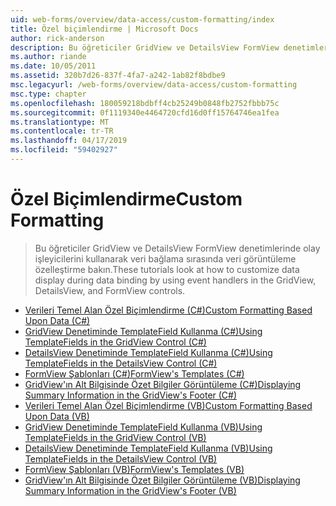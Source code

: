 ```yaml
---
uid: web-forms/overview/data-access/custom-formatting/index
title: Özel biçimlendirme | Microsoft Docs
author: rick-anderson
description: Bu öğreticiler GridView ve DetailsView FormView denetimlerinde olay işleyicilerini kullanarak veri bağlama sırasında veri görüntüleme özelleştirme bakın.
ms.author: riande
ms.date: 10/05/2011
ms.assetid: 320b7d26-837f-4fa7-a242-1ab82f8bdbe9
msc.legacyurl: /web-forms/overview/data-access/custom-formatting
msc.type: chapter
ms.openlocfilehash: 180059218bdbff4cb25249b0848fb2752fbbb75c
ms.sourcegitcommit: 0f1119340e4464720cfd16d0ff15764746ea1fea
ms.translationtype: MT
ms.contentlocale: tr-TR
ms.lasthandoff: 04/17/2019
ms.locfileid: "59402927"
---
```

# <a name="custom-formatting"></a><span data-ttu-id="dbe1b-103">Özel Biçimlendirme</span><span class="sxs-lookup"><span data-stu-id="dbe1b-103">Custom Formatting</span></span>

> <span data-ttu-id="dbe1b-104">Bu öğreticiler GridView ve DetailsView FormView denetimlerinde olay işleyicilerini kullanarak veri bağlama sırasında veri görüntüleme özelleştirme bakın.</span><span class="sxs-lookup"><span data-stu-id="dbe1b-104">These tutorials look at how to customize data display during data binding by using event handlers in the GridView, DetailsView, and FormView controls.</span></span>


- [<span data-ttu-id="dbe1b-105">Verileri Temel Alan Özel Biçimlendirme (C#)</span><span class="sxs-lookup"><span data-stu-id="dbe1b-105">Custom Formatting Based Upon Data (C#)</span></span>](custom-formatting-based-upon-data-cs.md)
- [<span data-ttu-id="dbe1b-106">GridView Denetiminde TemplateField Kullanma (C#)</span><span class="sxs-lookup"><span data-stu-id="dbe1b-106">Using TemplateFields in the GridView Control (C#)</span></span>](using-templatefields-in-the-gridview-control-cs.md)
- [<span data-ttu-id="dbe1b-107">DetailsView Denetiminde TemplateField Kullanma (C#)</span><span class="sxs-lookup"><span data-stu-id="dbe1b-107">Using TemplateFields in the DetailsView Control (C#)</span></span>](using-templatefields-in-the-detailsview-control-cs.md)
- [<span data-ttu-id="dbe1b-108">FormView Şablonları (C#)</span><span class="sxs-lookup"><span data-stu-id="dbe1b-108">FormView's Templates (C#)</span></span>](using-the-formview-s-templates-cs.md)
- [<span data-ttu-id="dbe1b-109">GridView'ın Alt Bilgisinde Özet Bilgiler Görüntüleme (C#)</span><span class="sxs-lookup"><span data-stu-id="dbe1b-109">Displaying Summary Information in the GridView's Footer (C#)</span></span>](displaying-summary-information-in-the-gridview-s-footer-cs.md)
- [<span data-ttu-id="dbe1b-110">Verileri Temel Alan Özel Biçimlendirme (VB)</span><span class="sxs-lookup"><span data-stu-id="dbe1b-110">Custom Formatting Based Upon Data (VB)</span></span>](custom-formatting-based-upon-data-vb.md)
- [<span data-ttu-id="dbe1b-111">GridView Denetiminde TemplateField Kullanma (VB)</span><span class="sxs-lookup"><span data-stu-id="dbe1b-111">Using TemplateFields in the GridView Control (VB)</span></span>](using-templatefields-in-the-gridview-control-vb.md)
- [<span data-ttu-id="dbe1b-112">DetailsView Denetiminde TemplateField Kullanma (VB)</span><span class="sxs-lookup"><span data-stu-id="dbe1b-112">Using TemplateFields in the DetailsView Control (VB)</span></span>](using-templatefields-in-the-detailsview-control-vb.md)
- [<span data-ttu-id="dbe1b-113">FormView Şablonları (VB)</span><span class="sxs-lookup"><span data-stu-id="dbe1b-113">FormView's Templates (VB)</span></span>](using-the-formview-s-templates-vb.md)
- [<span data-ttu-id="dbe1b-114">GridView'ın Alt Bilgisinde Özet Bilgiler Görüntüleme (VB)</span><span class="sxs-lookup"><span data-stu-id="dbe1b-114">Displaying Summary Information in the GridView's Footer (VB)</span></span>](displaying-summary-information-in-the-gridview-s-footer-vb.md)
